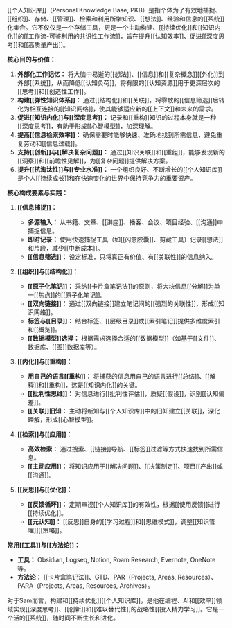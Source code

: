 [[个人知识库]]（Personal Knowledge Base, PKB）是指个体为了有效地捕捉、[[组织]]、存储、[[管理]]、检索和利用所学知识、[[想法]]、经验和信息的[[系统]]化集合。它不仅仅是一个存储工具，更是一个主动构建、[[持续优化]]和[[知识内化]]的[[工作流-可鉴利用的共识性工作流]]，旨在提升[[认知效率]]、促进[[深度思考]]和[[高质量产出]]。

**核心目的与价值：**

1.  **外部化工作记忆：** 将大脑中易逝的[[想法]]、[[信息]]和[[复杂概念]][[外化]]到外部[[系统]]，从而降低[[认知负荷]]，将有限的[[认知资源]]用于更深层次的[[思考]]和[[创造性工作]]。
2.  **构建[[弹性知识体系]]：** 通过[[结构化]]和[[关联]]，将零散的[[信息筛选]]后转化为相互连接的[[知识网络]]，使其能够适应新的[[上下文]]和未来的需求。
3.  **促进[[知识内化]]与[[深度思考]]：** 记录和[[重构]]知识的过程本身就是一种[[深度思考]]，有助于形成[[心智模型]]，加深理解。
4.  **提高[[信息检索效率]]：** 确保需要时能够快速、准确地找到所需信息，避免重复劳动和[[信息过载]]。
5.  **支持[[创新]]与[[解决复杂问题]]：** 通过[[知识关联]]和[[重组]]，能够发现新的[[洞察]]和[[前瞻性见解]]，为[[复杂问题]]提供解决方案。
6.  **提升[[抗淘汰性]]与[[专业水准]]：** 一个组织良好、不断增长的[[个人知识库]]是个人[[持续成长]]和在快速变化的世界中保持竞争力的重要资产。

**核心构成要素与实践：**

1.  **[[信息捕捉]]：**
    *   **多源输入：** 从书籍、文章、[[讲座]]、播客、会议、项目经验、[[沟通]]中捕捉信息。
    *   **即时记录：** 使用快速捕捉工具（如[[闪念胶囊]]、剪藏工具）记录[[想法]]和片段，减少[[中断成本]]。
    *   **[[信息筛选]]：** 设定标准，只将真正有价值、有[[关联性]]的信息纳入。

2.  **[[组织]]与[[结构化]]：**
    *   **[[原子化笔记]]：** 采纳[[卡片盒笔记法]]的原则，将大块信息[[分解]]为单一[[焦点]]的[[原子化笔记]]。
    *   **[[双向链接]]：** 通过[[双向链接]]建立笔记间的[[强烈的关联性]]，形成[[知识网络]]。
    *   **标签与[[目录]]：** 结合标签、[[层级目录]]或[[索引笔记]]提供多维度索引和[[概览]]。
    *   **[[数据模型]]选择：** 根据需求选择合适的[[数据模型]]（如基于[[文件]]、数据库、[[图]]数据库等）。

3.  **[[内化]]与[[重构]]：**
    *   **用自己的语言[[重构]]：** 将捕获的信息用自己的语言进行[[总结]]、[[解释]]和[[重构]]，这是[[知识内化]]的关键。
    *   **[[批判性思维]]：** 对信息进行[[批判性评估]]，质疑[[假设]]，识别[[认知偏差]]。
    *   **[[关联]]旧知：** 主动将新知与[[个人知识库]]中的旧知建立[[关联]]，深化理解，形成[[心智模型]]。

4.  **[[检索]]与[[应用]]：**
    *   **高效检索：** 通过搜索、[[链接]]导航、[[标签]]过滤等方式快速找到所需信息。
    *   **[[主动应用]]：** 将知识应用于[[解决问题]]、[[决策制定]]、项目[[产出]]或[[沟通]]。

5.  **[[反思]]与[[优化]]：**
    *   **[[反馈循环]]：** 定期审视[[个人知识库]]的有效性，根据[[使用反馈]]进行[[持续优化]]。
    *   **[[元认知]]：** [[反思]]自身的[[学习过程]]和[[思维模式]]，调整[[知识管理]][[策略]]。

**常用[[工具]]与[[方法论]]：**

*   **工具：** Obsidian, Logseq, Notion, Roam Research, Evernote, OneNote等。
*   **方法论：** [[卡片盒笔记法]]、GTD、PAR（Projects, Areas, Resources）、PARA（Projects, Areas, Resources, Archives）。

对于Sam而言，构建和[[持续优化]][[个人知识库]]，是他在编程、AI和[[效率]]领域实现[[深度思考]]、[[创新]]和[[难以替代性]]的战略性[[投入精力学习]]。它是一个活的[[系统]]，随时间不断生长和进化。